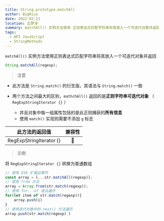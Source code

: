 ```yaml
---
title: String.prototype.matchAll
author: BigRice
date: 2022-02-21
location: 云梦泽
summary: matchAll() 实例方法使用 正则表达式匹配字符串将其放入一个可迭代对象并返回
tags:
  - API JavaScript
  - StringMethods
---
```


`matchAll()` 实例方法使用正则表达式匹配字符串将其放入一个可迭代对象并返回

```js
String.matchAll(regexp);
```

> 注意
>

-   此方法是 `String.match()` 的衍生版，其语法与 `String.match()` 一致

-   两个方法之间最大的区别，`mathchAll()` 返回的是**正则字符串可迭代对象** （  `RegExpStringIterator {}` ）
    -   并且对象中每一组属性包括的是此正则捕获的**所有信息**
    -   使用 `match()` 实现则需要不添加 `g` 标志

|     此方法的返回值      | 兼容性 |
| :---------------------: | :----: |
| RegExpStringIterator {} |   🔴    |

>  示例
>

 将  `RegExpStringIterator {}` 转换为普通数组

```js
// 使用 ES6 扩展运算符
const array = [...str.matchAll(regexp)];
// 使用 from 方法
array = Array.from(str.match(regexp));
// 使用 for...of 语法遍历
for(let item of str.match(regexp)){
    array.push(i)
}
// 使用迭代对象中的 next() 方法遍历
array.push(str.match(regexp).)
```

